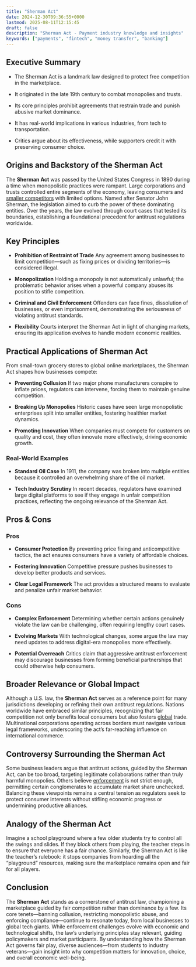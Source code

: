 ```yaml
---
title: "Sherman Act"
date: 2024-12-30T09:36:55+0000
lastmod: 2025-08-11T12:15:45
draft: false
description: "Sherman Act - Payment industry knowledge and insights"
keywords: ["payments", "fintech", "money transfer", "banking"]
---
```


## Executive Summary

- The Sherman Act is a landmark law designed to protect free competition in the marketplace.

- It originated in the late 19th century to combat monopolies and trusts.

- Its core principles prohibit agreements that restrain trade and punish abusive market dominance.

- It has real-world implications in various industries, from tech to transportation.

- Critics argue about its effectiveness, while supporters credit it with preserving consumer choice.

## Origins and Backstory of the Sherman Act

The **Sherman Act** was passed by the United States Congress in 1890 during a time when monopolistic practices were rampant. Large corporations and trusts controlled entire segments of the economy, leaving consumers and [smaller competitors](https://faisalkhanllc.xyz/resources/payments-wiki/m/micro-small-and-medium-enterprises-msmes/) with limited options. Named after Senator John Sherman, the legislation aimed to curb the power of these dominating entities. Over the years, the law evolved through court cases that tested its boundaries, establishing a foundational precedent for antitrust regulations worldwide.

## Key Principles

- **Prohibition of Restraint of Trade** Any agreement among businesses to limit competition—such as fixing prices or dividing territories—is considered illegal.

- **Monopolization** Holding a monopoly is not automatically unlawful; the problematic behavior arises when a powerful company abuses its position to stifle competition.

- **Criminal and Civil Enforcement** Offenders can face fines, dissolution of businesses, or even imprisonment, demonstrating the seriousness of violating antitrust standards.

- **Flexibility** Courts interpret the Sherman Act in light of changing markets, ensuring its application evolves to handle modern economic realities.

## Practical Applications of Sherman Act

From small-town grocery stores to global online marketplaces, the Sherman Act shapes how businesses compete:

- **Preventing Collusion** If two major phone manufacturers conspire to inflate prices, regulators can intervene, forcing them to maintain genuine competition.

- **Breaking Up Monopolies** Historic cases have seen large monopolistic enterprises split into smaller entities, fostering healthier market dynamics.

- **Promoting Innovation** When companies must compete for customers on quality and cost, they often innovate more effectively, driving economic growth.

### Real-World Examples

- **Standard Oil Case** In 1911, the company was broken into multiple entities because it controlled an overwhelming share of the oil market.

- **Tech Industry Scrutiny** In recent decades, regulators have examined large digital platforms to see if they engage in unfair competition practices, reflecting the ongoing relevance of the Sherman Act.

## Pros & Cons

### Pros

- **Consumer Protection** By preventing price fixing and anticompetitive tactics, the act ensures consumers have a variety of affordable choices.

- **Fostering Innovation** Competitive pressure pushes businesses to develop better products and services.

- **Clear Legal Framework** The act provides a structured means to evaluate and penalize unfair market behavior.

### Cons

- **Complex Enforcement** Determining whether certain actions genuinely violate the law can be challenging, often requiring lengthy court cases.

- **Evolving Markets** With technological changes, some argue the law may need updates to address digital-era monopolies more effectively.

- **Potential Overreach** Critics claim that aggressive antitrust enforcement may discourage businesses from forming beneficial partnerships that could otherwise help consumers.

## Broader Relevance or Global Impact

Although a U.S. law, the **Sherman Act** serves as a reference point for many jurisdictions developing or refining their own antitrust regulations. Nations worldwide have embraced similar principles, recognizing that fair competition not only benefits local consumers but also fosters [global](https://faisalkhanllc.xyz/resources/payments-wiki/g/global-money-transfer/) trade. Multinational corporations operating across borders must navigate various legal frameworks, underscoring the act’s far-reaching influence on international commerce.

## Controversy Surrounding the Sherman Act

Some business leaders argue that antitrust actions, guided by the Sherman Act, can be too broad, targeting legitimate collaborations rather than truly harmful monopolies. Others believe [enforcement](https://faisalkhanllc.xyz/resources/payments-wiki/r/regulatory-enforcement/) is not strict enough, permitting certain conglomerates to accumulate market share unchecked. Balancing these viewpoints remains a central tension as regulators seek to protect consumer interests without stifling economic progress or undermining productive alliances.

## Analogy of the Sherman Act

Imagine a school playground where a few older students try to control all the swings and slides. If they block others from playing, the teacher steps in to ensure that everyone has a fair chance. Similarly, the Sherman Act is like the teacher’s rulebook: it stops companies from hoarding all the “playground” resources, making sure the marketplace remains open and fair for all players.

## Conclusion

The **Sherman Act** stands as a cornerstone of antitrust law, championing a marketplace guided by fair competition rather than dominance by a few. Its core tenets—banning collusion, restricting monopolistic abuse, and enforcing compliance—continue to resonate today, from local businesses to global tech giants. While enforcement challenges evolve with economic and technological shifts, the law’s underlying principles stay relevant, guiding policymakers and market participants. By understanding how the Sherman Act governs fair play, diverse audiences—from students to industry veterans—gain insight into why competition matters for innovation, choice, and overall economic well-being.
